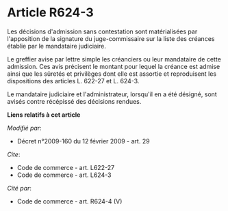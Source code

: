 # Article R624-3

Les décisions d'admission sans contestation sont matérialisées par l'apposition de la signature du juge-commissaire sur la
liste des créances établie par le mandataire judiciaire. 

Le greffier avise par lettre simple les créanciers ou leur mandataire de cette admission. Ces avis précisent le montant pour
lequel la créance est admise ainsi que les sûretés et privilèges dont elle est assortie et reproduisent les dispositions des
articles L. 622-27 et L. 624-3. 

Le mandataire judiciaire et l'administrateur, lorsqu'il en a été désigné, sont avisés contre récépissé des décisions rendues.

**Liens relatifs à cet article**

_Modifié par_:

  - Décret n°2009-160 du 12 février 2009 - art. 29

_Cite_:

  - Code de commerce - art. L622-27
  - Code de commerce - art. L624-3

_Cité par_:

  - Code de commerce - art. R624-4 (V)
